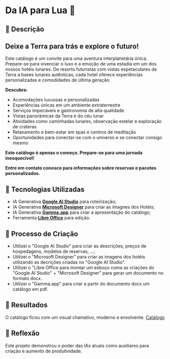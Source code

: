 # Da IA para Lua 🌌

## 📒 Descrição
## Deixe a Terra para trás e explore o futuro!

Este catálogo é um convite para uma aventura interplanetária única. Prepare-se para vivenciar o luxo e a emoção de uma estadia em um dos nossos hotéis lunares. De resorts futuristas com vistas espetaculares da Terra a bases lunares autênticas, cada hotel oferece experiências personalizadas e comodidades de última geração.

**Descubra:**

* Acomodações luxuosas e personalizadas
* Experiências únicas em um ambiente extraterrestre
* Serviços impecáveis e gastronomia de alta qualidade
* Vistas panorâmicas da Terra e do céu lunar
* Atividades como caminhadas lunares, observação estelar e exploração de crateras
* Relaxamento e bem-estar em spas e centros de meditação
* Oportunidades para conectar-se com o universo e se conectar consigo mesmo

**Este catálogo é apenas o começo. Prepare-se para uma jornada inesquecível!**

**Entre em contato conosco para informações sobre reservas e pacotes personalizados.**

## 🤖 Tecnologias Utilizadas
- IA Generativa **[Google AI Studio](https://aistudio.google.com/)** para roteirização;
- IA Generativa **[Microsoft Designer](https://designer.microsoft.com/)** para criar as imagnes dos Hotéis;
- IA Generativa **[Gamma.app](https://gamma.app/)** para criar a apresentação do catálogo;
- Ferramenta **[Libre Office](https://pt-br.libreoffice.org/)** para edição.

## 🧐 Processo de Criação
- Utilizei o "Google AI Studio" para criar as descrições, preços de hospedagens, modelos de reservas, ...;
- Utilizei o "Microsoft Designer" para criar as imagens dos hotéis utilizando as decrições criadas no "Google AI Studio".
- Utilizei o "Libre Office para montar um esboço coma as criações do "Google AI Studio" + "Microsoft Designer" para gerar um documento no formato docx.
- Utilizei o "Gamma.app" para criar a partir do documento docx um catálogo em pdf.

## 🚀 Resultados
O catálogo ficou com um visual chamativo, moderno e envolvente.
[Catálogo](https://github.com/Toledoreis/lab-natty-or-not/blob/main/Catalogo-de-Hoteis-Lunares.pdf)

## 💭 Reflexão
Este projeto demonstrou o poder das IAs atuais como auxiliares para criação e aumento de produtividade.

